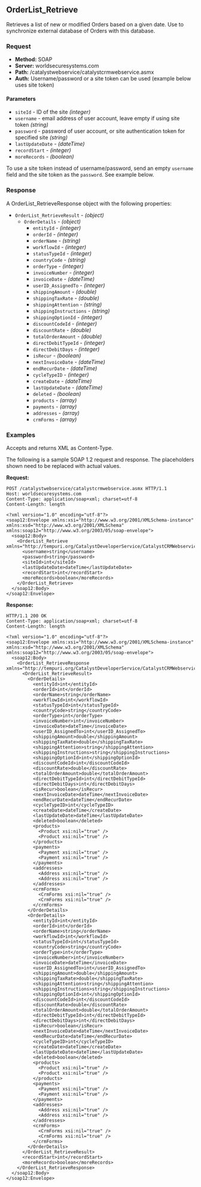 ## OrderList_Retrieve

Retrieves a list of new or modified Orders based on a given date. Use to synchronize external database of Orders with this database.

### Request

* **Method:** SOAP
* **Server:** worldsecuresystems.com
* **Path:** /catalystwebservice/catalystcrmwebservice.asmx
* **Auth:** Username/password or a site token can be used (example below uses site token)

#### Parameters

* `siteId` - ID of the site *(integer)*
* `username` - email address of user account, leave empty if using site token *(string)*
* `password` - password of user account, or site authentication token for specified site *(string)*
* `lastUpdateDate` - *(dateTime)*
* `recordStart` - *(integer)* 
* `moreRecords` - *(boolean)* 

To use a site token instead of username/password, send an empty `username` field and the site token as the `password`. See example below.

### Response

A OrderList_RetrieveResponse object with the following properties:

* `OrderList_RetrieveResult` - *(object)*
	* `OrderDetails` - *(object)*
		* `entityId` - *(integer)*
		* `orderId` - *(integer)*
		* `orderName` - *(string)*
		* `workflowId` - *(integer)*
		* `statusTypeId` - *(integer)*
		* `countryCode` - *(string)*
		* `orderType` - *(integer)*
		* `invoiceNumber` - *(integer)*
		* `invoiceDate` - *(dateTime)*
		* `userID_AssignedTo` - *(integer)*
		* `shippingAmount` - *(double)*
		* `shippingTaxRate` - *(double)*
		* `shippingAttention` - *(string)*
		* `shippingInstructions` - *(string)*
		* `shippingOptionId` - *(integer)*
		* `discountCodeId` - *(integer)*
		* `discountRate` - *(double)*
		* `totalOrderAmount` - *(double)*
		* `directDebitTypeId` - *(integer)*
		* `directDebitDays` - *(integer)*
		* `isRecur` - *(boolean)*
		* `nextInvoiceDate` - *(dateTime)*
		* `endRecurDate` - *(dateTime)*
		* `cycleTypeID` - *(integer)*
		* `createDate` - *(dateTime)*	
		* `lastUpdateDate` - *(dateTime)*	
		* `deleted` - *(boolean)*	
		* `products` - *(array)*	
		* `payments` - *(array)*	
		* `addresses` - *(array)*	
		* `crmForms` - *(array)*	

### Examples

Accepts and returns XML as Content-Type. 

The following is a sample SOAP 1.2 request and response. The placeholders shown need to be replaced with actual values.

**Request:**
~~~
POST /catalystwebservice/catalystcrmwebservice.asmx HTTP/1.1
Host: worldsecuresystems.com
Content-Type: application/soap+xml; charset=utf-8
Content-Length: length

<?xml version="1.0" encoding="utf-8"?>
<soap12:Envelope xmlns:xsi="http://www.w3.org/2001/XMLSchema-instance" xmlns:xsd="http://www.w3.org/2001/XMLSchema" xmlns:soap12="http://www.w3.org/2003/05/soap-envelope">
  <soap12:Body>
    <OrderList_Retrieve xmlns="http://tempuri.org/CatalystDeveloperService/CatalystCRMWebservice">
      <username>string</username>
      <password>string</password>
      <siteId>int</siteId>
      <lastUpdateDate>dateTime</lastUpdateDate>
      <recordStart>int</recordStart>
      <moreRecords>boolean</moreRecords>
    </OrderList_Retrieve>
  </soap12:Body>
</soap12:Envelope>
~~~

**Response:**
~~~
HTTP/1.1 200 OK
Content-Type: application/soap+xml; charset=utf-8
Content-Length: length

<?xml version="1.0" encoding="utf-8"?>
<soap12:Envelope xmlns:xsi="http://www.w3.org/2001/XMLSchema-instance" xmlns:xsd="http://www.w3.org/2001/XMLSchema" xmlns:soap12="http://www.w3.org/2003/05/soap-envelope">
  <soap12:Body>
    <OrderList_RetrieveResponse xmlns="http://tempuri.org/CatalystDeveloperService/CatalystCRMWebservice">
      <OrderList_RetrieveResult>
        <OrderDetails>
          <entityId>int</entityId>
          <orderId>int</orderId>
          <orderName>string</orderName>
          <workflowId>int</workflowId>
          <statusTypeId>int</statusTypeId>
          <countryCode>string</countryCode>
          <orderType>int</orderType>
          <invoiceNumber>int</invoiceNumber>
          <invoiceDate>dateTime</invoiceDate>
          <userID_AssignedTo>int</userID_AssignedTo>
          <shippingAmount>double</shippingAmount>
          <shippingTaxRate>double</shippingTaxRate>
          <shippingAttention>string</shippingAttention>
          <shippingInstructions>string</shippingInstructions>
          <shippingOptionId>int</shippingOptionId>
          <discountCodeId>int</discountCodeId>
          <discountRate>double</discountRate>
          <totalOrderAmount>double</totalOrderAmount>
          <directDebitTypeId>int</directDebitTypeId>
          <directDebitDays>int</directDebitDays>
          <isRecur>boolean</isRecur>
          <nextInvoiceDate>dateTime</nextInvoiceDate>
          <endRecurDate>dateTime</endRecurDate>
          <cycleTypeID>int</cycleTypeID>
          <createDate>dateTime</createDate>
          <lastUpdateDate>dateTime</lastUpdateDate>
          <deleted>boolean</deleted>
          <products>
            <Product xsi:nil="true" />
            <Product xsi:nil="true" />
          </products>
          <payments>
            <Payment xsi:nil="true" />
            <Payment xsi:nil="true" />
          </payments>
          <addresses>
            <Address xsi:nil="true" />
            <Address xsi:nil="true" />
          </addresses>
          <crmForms>
            <CrmForms xsi:nil="true" />
            <CrmForms xsi:nil="true" />
          </crmForms>
        </OrderDetails>
        <OrderDetails>
          <entityId>int</entityId>
          <orderId>int</orderId>
          <orderName>string</orderName>
          <workflowId>int</workflowId>
          <statusTypeId>int</statusTypeId>
          <countryCode>string</countryCode>
          <orderType>int</orderType>
          <invoiceNumber>int</invoiceNumber>
          <invoiceDate>dateTime</invoiceDate>
          <userID_AssignedTo>int</userID_AssignedTo>
          <shippingAmount>double</shippingAmount>
          <shippingTaxRate>double</shippingTaxRate>
          <shippingAttention>string</shippingAttention>
          <shippingInstructions>string</shippingInstructions>
          <shippingOptionId>int</shippingOptionId>
          <discountCodeId>int</discountCodeId>
          <discountRate>double</discountRate>
          <totalOrderAmount>double</totalOrderAmount>
          <directDebitTypeId>int</directDebitTypeId>
          <directDebitDays>int</directDebitDays>
          <isRecur>boolean</isRecur>
          <nextInvoiceDate>dateTime</nextInvoiceDate>
          <endRecurDate>dateTime</endRecurDate>
          <cycleTypeID>int</cycleTypeID>
          <createDate>dateTime</createDate>
          <lastUpdateDate>dateTime</lastUpdateDate>
          <deleted>boolean</deleted>
          <products>
            <Product xsi:nil="true" />
            <Product xsi:nil="true" />
          </products>
          <payments>
            <Payment xsi:nil="true" />
            <Payment xsi:nil="true" />
          </payments>
          <addresses>
            <Address xsi:nil="true" />
            <Address xsi:nil="true" />
          </addresses>
          <crmForms>
            <CrmForms xsi:nil="true" />
            <CrmForms xsi:nil="true" />
          </crmForms>
        </OrderDetails>
      </OrderList_RetrieveResult>
      <recordStart>int</recordStart>
      <moreRecords>boolean</moreRecords>
    </OrderList_RetrieveResponse>
  </soap12:Body>
</soap12:Envelope>
~~~
